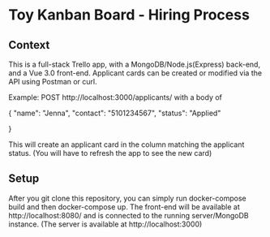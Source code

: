 # Toy Kanban Board - Hiring Process

## Context

This is a full-stack Trello app, with a MongoDB/Node.js(Express) back-end, and a Vue 3.0 front-end. Applicant cards can be created or modified via the API using Postman or curl.

Example: POST http://localhost:3000/applicants/ with a body of 

{
  "name": "Jenna",
  "contact": "5101234567",
  "status": "Applied"

}

This will create an applicant card in the column matching the applicant status. (You will have to refresh the app to see the new card)

## Setup

After you git clone this repository, you can simply run docker-compose build and then docker-compose up. The front-end will be available at http://localhost:8080/ and is connected to the running server/MongoDB instance. (The server is available at http://localhost:3000)
